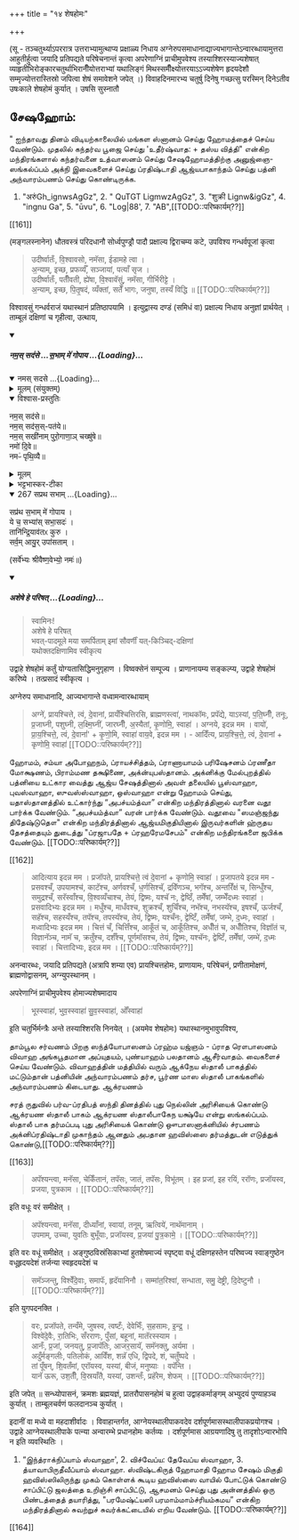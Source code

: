 +++
title = "१४ शेषहोमः"

+++

(सू - तञ्चतुर्थ्याऽपररात्र उत्तराभ्यामुत्थाप्य प्रक्षाळ्य निधाय अग्नेरुपसमाधानाद्याज्यभागान्तेऽन्वारब्धायामुत्तरा आहुतीर्हुत्वा जयादि प्रतिपद्यते परिषेचनान्तं कृत्वा अपरेणाग्निं प्राचीमुपवेश्य तस्याश्शिरस्याज्यशेषात् व्याहृतीभिरोङ्कारचतुर्थाभिरानीँयोत्तराभ्यां यथालिङ्गं मिथस्समीँक्ष्योत्तरयाऽऽज्यशेषेण हृदयदेशौ सम्मृज्योत्तरास्तिस्रो जपित्वा शेषं समावेशने जपेत् ।) विवाहदिनमारभ्य चतुर्षु दिनेषु गच्छत्सु परस्मिन् दिनेऽतीव उषःकाले शेषहोमं कुर्यात् । उषसि सुस्नातौ

## சேஷஹோம்:

" ஐந்தாவது தினம் விடியற்காலையில் மங்கள ஸ்னானம் செய்து ஹோமத்தைச் செய்ய வேண்டும். முதலில் கந்தர்வ பூஜை செய்து 'உதீர்ஷ்வாத: + தஸ்ய வித்தி" என்கிற மந்திரங்களால் கந்தர்வனை உத்வாஸனம் செய்து சேஷஹோமத்திற்கு அனுஜ்ஞை-ஸங்கல்ப்பம் அக்நி இவைகளைச் செய்து ப்ரதிஷ்டாதி ஆஜ்யபாகாந்தம் செய்து பத்னி அந்வாரம்பணம் செய்து கொண்டிருக்க.

1. "अरुंGh_ignwsAgGz", 2. " QuTGT LigmwzAgGz", 3. "शुक्री Lignw&igGz", 4. "ingnu Ga", 5. "ūvu", 6. "Log|88', 7. "AB",[[TODO::परिष्कार्यम्??]]

[[161]]

(मङ्गलस्नानेन) धौतवस्त्रं परिदधानौ सोर्ध्वपुण्ड्रौ पादौ प्रक्षाल्य द्विराचम्य कटे, उपविश्य गन्धर्वपूजां कृत्वा 

> उदीर्ष्वातःँ, वि॒श्वावसो, नमॅसा, ईडामहे त्वा ।  
अ॒न्याम्, इच्छ, प्रफर्व्यँ, सञ्जायां, पत्याँ सृज ।  
उदीर्ष्वातःँ, पतीँवती, ह्ये॑षा, वि॒श्वावॅसुं, नमॅसा, गीर्भिरीट्टे ।  
अ॒न्याम्, इच्छ, पि॒तृ॒षदं, व्यँक्तां, सतेँ भागः, जनुषा, तस्यँ विद्धि ॥ [[TODO::परिष्कार्यम्??]]

विश्वावसुं गन्धर्वराजं यथास्थानं प्रतिष्ठापयामि । इत्युद्वास्य दण्डं (समिधं वा) प्रक्षाल्य निधाय अनुज्ञां प्रार्थयेत् । ताम्बूलं दक्षिणां च गृहीत्वा, उत्थाय,

<div class="js_include" includetitle="false" newlevelforh1="5" unfilled url="/vedAH_yajuH/taittirIyam/sUtram/ApastambaH/gRhyam/paddhatiH/shrIvaiShNavaH/mantrAdi/namas_sadase_sabhAM_gopAya/">
<details open><summary><h5>नम॒स् सद॑से …स॒भाम् मे॑ गोपाय ...{Loading}...</h5></summary>
<div class="js_include" includetitle="false" newlevelforh1="5" unfilled="" url="/vedAH_yajuH/taittirIyam/sArasvata-vibhAgaH/saMhitA/yajuH/sarva-prastutiH/3/2/04_sphyAdyupasthAnamantrAH_vidhishcha/namas_sadase.md">
<details open><summary><h10>नमस् सदसे ...{Loading}...</h10></summary>
<details><summary>मूलम् (संयुक्तम्)</summary>

नम॒स्सद॑से॒ नम॒स्सद॑स॒स्पत॑ये॒ नम॒स्सखी॑नाम्पुरो॒गाणा॒ञ्चख्षु॑षे॒ नमो॑ दि॒वे नमᳶ॑ पृथि॒व्यै
</details>
<details open><summary>विश्वास-प्रस्तुतिः</summary>

नम॒स् सद॑से॥  
नम॒स् सद॑स॒स्-पत॑ये॥    
नम॒स् सखी॑नाम् पुरो॒गाणा॒ञ् चख्षु॑षे॥    
नमो॑ दि॒वे॥   
नमᳶ॑ पृथि॒व्यै॥
</details>
<details><summary>मूलम्</summary>

नम॒स्सद॑से  
नम॒स्सद॑स॒स्पत॑ये    
नम॒स्सखी॑नाम्पुरो॒गाणा॒ञ्चख्षु॑षे    
नमो॑ दि॒वे   
नमᳶ॑ पृथि॒व्यै
</details>
<details><summary>भट्टभास्कर-टीका</summary>

'ऐन्द्रं हि देवतया सदः' इति इन्द्रः सदसस्पतिः पालयिता तस्मै नमः । 'षष्ठयाः पतिपुत्र' इति सत्वम् । सखीनां समानख्यानानामृत्विजां पुरोगाणामग्रतो गन्तृणां प्रधानानां सर्वेषामपि चक्षुषे चक्षुसथानीयाय दर्शनहेतवे सवित्रे च नमः । गतमन्यत् ॥
</details>
</details>
</div>
<div class="js_include" includetitle="false" newlevelforh1="4" unfilled="" url="/vedAH_yajuH/taittirIyam/sArasvata-vibhAgaH/brAhmaNam/Rk/vishvAsa-prastutiH/1/2_gavAm-ayanAdi/1/267_sapratha_sabhAm.md">
<details open><summary><h9>267 सप्रथ सभाम् ...{Loading}...</h9></summary>

सप्र॑थ स॒भाम् मे॑ गोपाय ।  
ये च॒ सभ्या॑स् सभा॒सदः॑ ।  
तानि॑न्द्रि॒याव॑तᳵ कुरु ।  
सर्व॒म् आयु॒र् उपा॑सताम् ।
</details>
</div>

(सर्वे॑भ्यः श्रीवैष्ण॒वेभ्यो॒ नमः॑॥)

</details>
</div>
<div class="js_include" includetitle="false" newlevelforh1="5" unfilled url="/vedAH_yajuH/taittirIyam/sUtram/ApastambaH/gRhyam/paddhatiH/shrIvaiShNavaH/mantrAdi/asheShe_pariShat_svIkRtya.md">
<details open><summary><h5>अशेषे हे परिषत् ...{Loading}...</h5></summary>

> स्वामिनः!  
अशेषे हे परिषत्  
भवत्-पादमूले मया समर्पिताम् इमां सौवर्णीं यत्-किञ्चिद्-दक्षिणां  
यथोक्तदक्षिणामिव स्वीकृत्य  

</details>
</div>  

उद्वाहे शेषहोमं कर्तुं योग्यतासिद्धिमनुगृहाण । विष्वक्सेनं सम्पूज्य । प्राणानायम्य सङ्कल्प्य, उद्वाहे शेषहोमं करिष्ये । तत्प्रसादं स्वीकृत्य ।

अग्नेरुप समाधानादि, आज्यभागान्ते वध्वामन्वारब्धायाम् 

> अग्ने॑, प्रायश्चित्ते, त्वं, दे॒वानां, प्रायँश्चित्तिरसि, ब्राह्मणस्त्वा॑, नाथकॉमः, प्रपॅद्ये, याऽस्यां, प॒ति॒घ्नीँ, तनूः, प्र॒जाघ्नी, पशुघ्नी, ल॒क्ष्मि॒घ्नीं, जारघ्नीँ, अ॒स्यैतां, कृ॒णोमि॒, स्वाहा॑ । अग्नये, इदन्न मम । वायो॑, प्रा॒य॒श्चित्ते॒, त्वं, दे॒वानां॑' + कृ॒णो॒मि, स्वाहा॑ वाय॒वे, इदन्न मम । - आदिँत्य, प्राय॒श्चि॒त्ते॒, त्वं, दे॒वानां + कृणोमि॒ स्वाहा॑ [[TODO::परिष्कार्यम्??]]

ஹோமம், சம்யா அபோஹநம், ப்ராயச்சித்தம், ப்ராணாயாமம் பரிஷேசனம் ப்ரணீதா மோக்ஷணம், பிராம்மண தக்ஷிணை, அக்ன்யுபஸ்தானம். அக்னிக்கு மேல்புறத்தில் பத்னியை உட்கார வைத்து ஆஜ்ய சேஷத்தினால் அவள் தலையில் பூஸ்வாஹா, புவஸ்வாஹா, ஸுவஸ்ஸ்வாஹா, ஒஸ்வாஹா என்று ஹோமம் செய்து, யதாஸ்தானத்தில் உட்கார்ந்து “அபச்யம்த்வா” என்கிற மந்திரத்தினால் வரனை வதூ பார்க்க வேண்டும். “அபச்யம்த்வா” வரன் பார்க்க வேண்டும். வதூவை "ஸமஞ்ஜந்து திதேஷ்டுதௌ" என்கிற மந்திரத்தினால் ஆஜ்யமிகுதியினால் இருவர்களின் ஹ்ருதய தேசத்தையும் துடைத்து "ப்ரஜாபதே + ப்ரஹரேமசேபம்" என்கிற மந்திரங்களை ஜபிக்க வேண்டும். [[TODO::परिष्कार्यम्??]]

[[162]]

> आदित्याय इदन्न मम । प्रजॉपते, प्रायश्चित्ते॒ त्वं दे॒वानां + कृणोमि॒ स्वाहा॑ । प्र॒जापतये इदन्न मम - प्रसवश्चँ, उपयामश्च॑, काटॅश्च, अर्णवश्चँ, ध॒र्णसिश्चॅ, द्रवॅिणञ्च, भगॅश्च, अन्तरिँक्षं च, सिन्धुँश्च, समुद्रश्चँ, सरॅस्वाँश्च, वि॒श्वव्यँचाश्च, तेयं, द्विष्मः, यश्चॅ नः, द्वेष्ठिँ, तमेँषां, जम्भेँदध्मः स्वाहा॑ । प्रसवादिभ्यः इदन्न मम । मधुँश्च, माधँवश्च, शुक्रश्चँ, शुचिँश्च, नभॅश्च, नभस्यॅश्च, इषश्चँ, ऊर्जश्चँ, सहॅश्च, सहस्यँश्च, तपॅश्च, तपस्यॅश्च, तेयं, द्विष्मः, यश्चँनः, द्वेष्टिँ, तमेँषां, जम्भे, द॒ध्मः, स्वाहा॑ । मध्वादिभ्यः इदन्न मम । चित्तं चँ, चित्तिँश्च, आकूँतं च, आकूँतिश्च, अधीँतं च, अधीँतिश्च, विज्ञॉतं च, विज्ञानॅञ्च, नामॅ च, क्रतुँश्च, दर्शँश्च, पूर्णमॉसश्च, तेयं, द्विष्मः, यश्चॅनः, द्वेष्टिँ, तमेँषां, जम्भे॑, द॒ध्मः स्वाहा॑ । चित्तादिभ्यः, इदन्न मम । [[TODO::परिष्कार्यम्??]]

अनन्वारब्धः, जयादि प्रतिपद्यते (अत्रापि शम्या एव) प्रायश्चित्तहोमः, प्राणायामः, परिषेचनं, प्रणीतामोक्षणं, ब्राह्मणोद्वासनम्, अग्न्युपस्थानम् ।

अपरेणाग्निं प्राचीमुपवेश्य होमाज्यशेषमादाय 

> भूस्स्वाहा॑, भुव॒स्स्वाहा॑ सु॒व॒स्स्वाहा॑, ओँस्वाहा॑ 

इ॒ति चतुर्भिर्मन्त्रैः अन्ते तस्याश्शिरसि निनयेत् । (अयमेव शेषहोमः) यथास्थानमुभावुपविश्य,

தாம்பூல சர்வணம் பிறகு ஸந்த்யோபாஸனம் ப்ரஹ்ம யஜ்ஞம் - ப்ராத ரௌபாஸனம் விவாஹ அங்கபூதமான அப்யுதயம், புண்யாஹம் பலதானம் ஆசீர்வாதம். வைகளைச் செய்ய வேண்டும். விவாஹத்தின் மத்தியில் வரும் ஆக்நேய ஸ்தாலீ பாகத்தில் மட்டும்தான் பத்னியின் அந்வாரம்பணம் தர்ச, பூர்ண மாஸ ஸ்தாலீ பாகங்களில் அந்வாரம்பணம் கிடையாது. ஆக்ரயணம்

சரத் ருதுவில் பர்வ-ப்ரதிபத் ஸந்தி தினத்தில் புது நெல்லின் அரிசியைக் கொண்டு ஆக்ரயண ஸ்தாலீ பாகம் ஆக்ரயண ஸ்தாலீபாகேந யக்ஷ்யே என்று ஸங்கல்ப்பம். ஸ்தாலீ பாக தர்மப்படி புது அரிசியைக் கொண்டு ஔபாஸனாக்னியில் ச்ரபணம் அக்னிப்ரதிஷ்டாதி முகாந்தம் ஆனதும் அபதான ஹவிஸ்ஸை தர்மத்துடன் எடுத்துக் கொண்டு,[[TODO::परिष्कार्यम्??]]

[[163]]

> अपॅश्यन्त्वा, मनॅसा, चेकिँतानं, तपॅसः, जातं, तपॅसः, विभू॑तम् । इह प्रजां, इह रयिं, ररॉणः, प्रजॉयस्व, प्रजया, पुत्रकाम । [[TODO::परिष्कार्यम्??]]

इति वधूः वरं समीक्षेत् । 

> अपॅश्यन्त्वा, मनॅसा, दीध्याँनां, स्वायां, तनूम्, ऋत्विये॑, नाथॅमानाम् ।  
उपमाम्, उच्चा, युवतिः बुभूँयाः, प्रजॉयस्व, प्र॒जया॑ पु॒त्र॒कामे॒ । [[TODO::परिष्कार्यम्??]]

इति वरः वधूं समीक्षेत् । अङ्गुष्ठविस्रंसिकाभ्यां हुतशेषमाज्यं स्पृष्ट्वा वधूं दक्षिणहस्तेन परिष्वज्य स्वाङ्गुष्ठेन वधूहृदयदेशं तर्जन्या स्वहृदयदेशं च 

> समॅञ्जन्तु, विश्वेँदे॒वाः, समापॅः, हृदॅयानिनौ । सम्मा॑त॒रिश्वा॑, सन्धाता, समु॒ देष्ट्री, दि॒देष्टुनौ । [[TODO::परिष्कार्यम्??]]

इति युगपदनक्ति । 

> वरः, प्रजॉपते, तन्वँमे, जुषस्व, त्वष्टःँ, देवेभिःँ, स॒हसामः, इ॒न्द्र॒ ।  
विश्वे॑दे॒वैः, रा॒तिभिः, सँरराणः, पुँसां, बहूनां, मातॅरस्स्याम ।  
आनँः, प्र॒जां, जनयतु, प्र॒जापॅतिः, आजर॒सायॅ, समॅनक्तु, अर्यमा ।  
अदुँर्मङ्गलीः, पतिलोकं, आविँश, शन्नॅ एधि, द्विपदे, शं, चतुँष्पदे ।  
तां पूँषन्, शि॒वतँमां, एरॉयस्व, यस्यां, बीजं, मनुष्याः । वपॅन्ति ।  
यानॅ ऊरू, उश॒तीँ, वि॒स्रयाँतै, यस्यां, उशन्तःँ, प्रहॅरेम, शेफम् । [[TODO::परिष्कार्यम्??]]

इति जपेत् ॥ सन्ध्योपासनं, क्रमशः ब्रह्मयज्ञं, प्रातरौपासनहोमं च हुत्वा उद्वाहकर्माङ्गम् अभ्युदयं पुण्याहञ्च कुर्यात् । ताम्बूलचर्वणं फलदानञ्च कुर्यात् ।

इदानीं वा मध्ये वा महदाशीर्वादः । विवाहान्तर्गत, आग्नेयस्थालीपाकवदेव दर्शपूर्णमासस्थालीपाकप्रयोगश्च । उद्वाहे आग्नेयस्थालीपाके पत्न्या अन्वारम्भे प्रधानहोमः कर्तव्यः । दर्शपूर्णमास आग्रयणादिषु तु तादृशोऽन्वारभोपि न इति व्यवस्थितिः ।

1. “இந்த்ராக்நிப்யாம் ஸ்வாஹா', 2. விச்வேப்ய: தேவேப்ய ஸ்வாஹா, 3. த்யாவாபிருதீவீப்யாம் ஸ்வாஹா. ஸ்விஷ்டகிருத் ஹோமாதி ஹோம சேஷம் மிகுதி ஹவிஸ்ஸிலிருந்து முகம் கொள்ளக் கூடிய ஹவிஸ்ஸை வாயில் போட்டுக் கொண்டு சாப்பிட்டு ஜலத்தை உறிஞ்சி சாப்பிட்டு, ஆசமனம் செய்து புது அன்னத்தில் ஒரு பிண்டத்தைத் தயாரித்து, "பரமேஷ்ட்யஸி பரமாம்மாம்ச்ரியம்கமய” என்கிற மந்திரத்தினால் சுவற்றுச் சுவர்க்கட்டையில் எறிய வேண்டும். [[TODO::परिष्कार्यम्??]]

[[164]]
